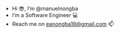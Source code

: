 - Hi 😎, I’m @manuelnongba
- I’m a Software Engineer 💻
- Reach me on eanongba19@gmail.com 📫

<!---
manuelnongba/manuelnongba is a ✨ special ✨ repository because its `README.md` (this file) appears on your GitHub profile.
You can click the Preview link to take a look at your changes.
--->
